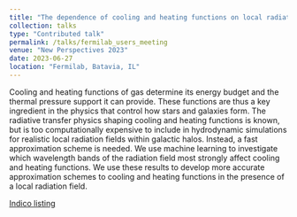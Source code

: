 ```yaml
---
title: "The dependence of cooling and heating functions on local radiation fields"
collection: talks
type: "Contributed talk"
permalink: /talks/fermilab_users_meeting
venue: "New Perspectives 2023"
date: 2023-06-27
location: "Fermilab, Batavia, IL"
---
```


Cooling and heating functions of gas determine its energy budget and the thermal pressure support it can provide. These functions are thus a key ingredient in the physics that control how stars and galaxies form. The radiative transfer physics shaping cooling and heating functions is known, but is too computationally expensive to include in hydrodynamic simulations for realistic local radiation fields within galactic halos. Instead, a fast approximation scheme is needed.
We use machine learning to investigate which wavelength bands of the radiation field most strongly affect cooling and heating functions. We use these results to develop more accurate approximation schemes to cooling and heating functions in the presence of a local radiation field.

<a href = 'https://indico.fnal.gov/event/59506/contributions/269994/'>Indico listing</a>
